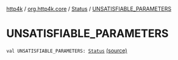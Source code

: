 [http4k](../../index.md) / [org.http4k.core](../index.md) / [Status](index.md) / [UNSATISFIABLE_PARAMETERS](./-u-n-s-a-t-i-s-f-i-a-b-l-e_-p-a-r-a-m-e-t-e-r-s.md)

# UNSATISFIABLE_PARAMETERS

`val UNSATISFIABLE_PARAMETERS: `[`Status`](index.md) [(source)](https://github.com/http4k/http4k/blob/master/http4k-core/src/main/kotlin/org/http4k/core/Status.kt#L29)